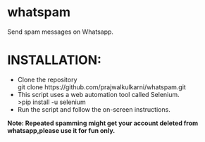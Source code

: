 # whatspam

Send spam messages on Whatsapp.

# INSTALLATION:
<ul>
  <li>Clone the repository <br>
    git clone https://github.com/prajwalkulkarni/whatspam.git </li>
  
   <li>This script uses a web automation tool called Selenium.
    </li>
  >pip install -u selenium
   <li>Run the script and follow the on-screen instructions.</li>
 </ul>
   
   <b> Note: Repeated spamming might get your account deleted from whatsapp,please use it for fun only.</b>
   
    
